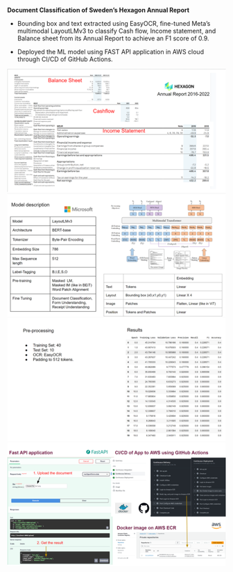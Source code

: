 **Document Classification of Sweden’s Hexagon Annual Report**

* Bounding box and text extracted using EasyOCR, fine-tuned Meta’s multimodal LayoutLMv3 to classify Cash flow, Income statement, and Balance sheet from its Annual Report to achieve an F1 score of 0.9.
 
* Deployed the ML model using FAST API application in AWS cloud through CI/CD of GitHub Actions.


![Image](https://github.com/krunalgedia/Document_classifier_with_GithubCICD_FASTAPI_AWS/blob/main/images_README/img1.png)
![Image](https://github.com/krunalgedia/Document_classifier_with_GithubCICD_FASTAPI_AWS/blob/main/images_README/img2.png)
![Image](https://github.com/krunalgedia/Document_classifier_with_GithubCICD_FASTAPI_AWS/blob/main/images_README/img3.png)
![Image](https://github.com/krunalgedia/Document_classifier_with_GithubCICD_FASTAPI_AWS/blob/main/images_README/img4.png)
